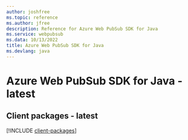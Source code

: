 ```yaml
---
author: joshfree
ms.topic: reference
ms.author: jfree
description: Reference for Azure Web PubSub SDK for Java
ms.service: webpubsub
ms.data: 10/13/2022
title: Azure Web PubSub SDK for Java
ms.devlang: java
---
```

# Azure Web PubSub SDK for Java - latest

## Client packages - latest
[!INCLUDE [client-packages](web-pubsub-client-index.md)]